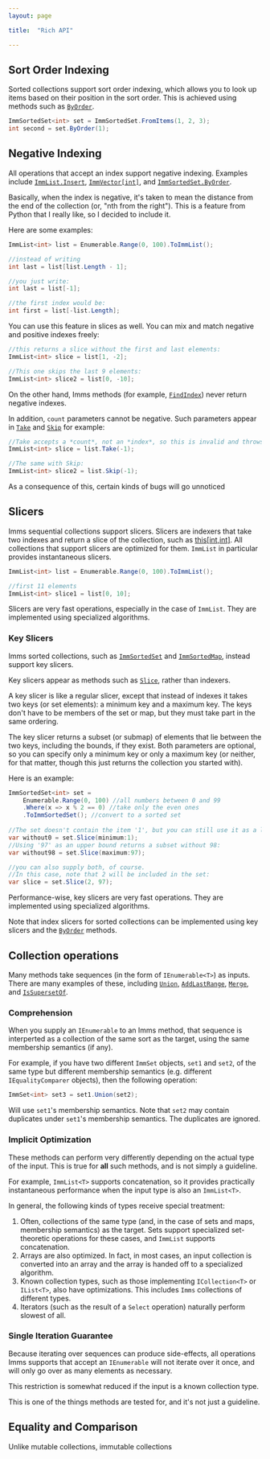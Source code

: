 ```yaml
---
layout: page

title:  "Rich API"

---
```


## Sort Order Indexing
Sorted collections support sort order indexing, which allows you to look up items based on their position in the sort order. This is achieved using methods such as [`ByOrder`](M:ImmSortedSet'1.ByOrder).

```csharp
ImmSortedSet<int> set = ImmSortedSet.FromItems(1, 2, 3);
int second = set.ByOrder(1);
```

## Negative Indexing
All operations that accept an index support negative indexing. Examples include [`ImmList.Insert`](M:ImmList'1.Insert), [`ImmVector[int]`](P:AbstractSequential'2.Item(Int32)), and [`ImmSortedSet.ByOrder`](M:ImmSortedSet'1.ByOrder).

Basically, when the index is negative, it's taken to mean the distance from the end of the collection (or, "nth from the right"). This is a feature from Python that I really like, so I decided to include it.

Here are some examples:

```csharp
ImmList<int> list = Enumerable.Range(0, 100).ToImmList();

//instead of writing
int last = list[list.Length - 1];

//you just write:
int last = list[-1]; 

//the first index would be:
int first = list[-list.Length];
```

You can use this feature in slices as well. You can mix and match negative and positive indexes freely:

```csharp
//this returns a slice without the first and last elements:
ImmList<int> slice = list[1, -2]; 

//This one skips the last 9 elements:
ImmList<int> slice2 = list[0, -10];
```
On the other hand, Imms methods (for example, [`FindIndex`](M:AbstractSequential'2.FindIndex)) never return negative indexes.

In addition, `count` parameters cannot be negative. Such parameters appear in [`Take`](M:AbstractSequential'2.Take) and [`Skip`](M:AbstractSequential'2.Skip) for example:

```csharp
//Take accepts a *count*, not an *index*, so this is invalid and throws an exception:
ImmList<int> slice = list.Take(-1); 

//The same with Skip:
ImmList<int> slice2 = list.Skip(-1);
```

As a consequence of this, certain kinds of bugs will go unnoticed 

## Slicers

Imms sequential collections support slicers. Slicers are indexers that take two indexes and return a slice of the collection, such as [this[int,int]](P:AbstractSequential'2.Item(Int32,Int32)). All collections that support slicers are optimized for them. `ImmList` in particular provides instantaneous slicers.

```csharp
ImmList<int> list = Enumerable.Range(0, 100).ToImmList();

//first 11 elements
ImmList<int> slice1 = list[0, 10];
```
Slicers are very fast operations, especially in the case of `ImmList`. They are implemented using specialized algorithms.

### Key Slicers
Imms sorted collections, such as [`ImmSortedSet`](T:ImmSortedSet'1) and [`ImmSortedMap`](T:ImmSortedMap'2), instead support key slicers. 

Key slicers appear as methods such as [`Slice`](M:ImmSortedSet'1.Slice), rather than indexers.

A key slicer is like a regular slicer, except that instead of indexes it takes two keys (or set elements): a minimum key and a maximum key. The keys don't have to be members of the set or map, but they must take part in the same ordering.

The key slicer returns a subset (or submap) of elements that lie between the two keys, including the bounds, if they exist. Both parameters are optional, so you can specify only a minimum key or only a maximum key (or neither, for that matter, though this just returns the collection you started with). 

Here is an example:

```csharp
ImmSortedSet<int> set = 
    Enumerable.Range(0, 100) //all numbers between 0 and 99
    .Where(x => x % 2 == 0) //take only the even ones
    .ToImmSortedSet(); //convert to a sorted set
    
//The set doesn't contain the item '1', but you can still use it as a lower bound, excluding 0 from the set: 
var without0 = set.Slice(minimum:1);
//Using '97' as an upper bound returns a subset without 98: 
var without98 = set.Slice(maximum:97); 

//you can also supply both, of course.
//In this case, note that 2 will be included in the set:
var slice = set.Slice(2, 97); 
```
Performance-wise, key slicers are very fast operations. They are implemented using specialized algorithms.

Note that index slicers for sorted collections can be implemented using key slicers and the [`ByOrder`](M:ImmSortedSet'1.ByOrder) methods.

## Collection operations
Many methods take sequences (in the form of `IEnumerable<T>`) as inputs. There are many examples of these, including [`Union`](M:AbstractSet'2.Union), [`AddLastRange`](M:ImmList'1.AddLastRange), [`Merge`](M:AbstractMap'3.Merge), and [`IsSupersetOf`](M:AbstractSet'2.IsSupersetOf). 

### Comprehension
When you supply an `IEnumerable` to an Imms method, that sequence is interperted as a collection of the same sort as the target, using the same membership semantics (if any). 

For example, if you have two different `ImmSet` objects, `set1` and `set2`, of the same type but different membership semantics (e.g. different `IEqualityComparer` objects), then the following operation:

```csharp
ImmSet<int> set3 = set1.Union(set2);
```

Will use `set1`'s membership semantics. Note that `set2` may contain duplicates under `set1`'s membership semantics. The duplicates are ignored.

### Implicit Optimization
These methods can perform very differently depending on the actual type of the input. This is true for **all** such methods, and is not simply a guideline. 

For example, `ImmList<T>` supports concatenation, so it provides practically instantaneous performance when the input type is also an `ImmList<T>`.

In general, the following kinds of types receive special treatment:

1. Often, collections of the same type (and, in the case of sets and maps, membership semantics) as the target. Sets support specialized set-theoretic operations for these cases, and `ImmList` supports concatenation.
2. Arrays are also optimized. In fact, in most cases, an input collection is converted into an array and the array is handed off to a specialized algorithm.
3. Known collection types, such as those implementing `ICollection<T>` or `IList<T>`, also have optimizations. This includes `Imms` collections of different types.
4. Iterators (such as the result of a `Select` operation) naturally perform slowest of all.

### Single Iteration Guarantee
Because iterating over sequences can produce side-effects, all operations Imms supports that accept an `IEnumerable` will not iterate over it once, and will only go over as many elements as necessary. 

This restriction is somewhat reduced if the input is a known collection type.

This is one of the things methods are tested for, and it's not just a guideline.

## Equality and Comparison
Unlike mutable collections, immutable collections 



